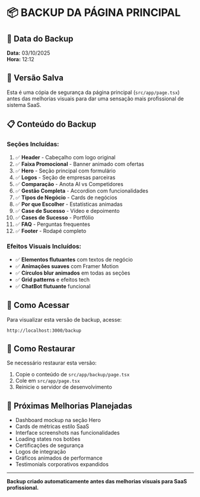 # 📦 BACKUP DA PÁGINA PRINCIPAL

## 📅 Data do Backup
**Data:** 03/10/2025  
**Hora:** 12:12  

## 🎯 Versão Salva
Esta é uma cópia de segurança da página principal (`src/app/page.tsx`) antes das melhorias visuais para dar uma sensação mais profissional de sistema SaaS.

## 📋 Conteúdo do Backup

### **Seções Incluídas:**
1. ✅ **Header** - Cabeçalho com logo original
2. ✅ **Faixa Promocional** - Banner animado com ofertas
3. ✅ **Hero** - Seção principal com formulário
4. ✅ **Logos** - Seção de empresas parceiras
5. ✅ **Comparação** - Anota AI vs Competidores
6. ✅ **Gestão Completa** - Accordion com funcionalidades
7. ✅ **Tipos de Negócio** - Cards de negócios
8. ✅ **Por que Escolher** - Estatísticas animadas
9. ✅ **Case de Sucesso** - Vídeo e depoimento
10. ✅ **Cases de Sucesso** - Portfólio
11. ✅ **FAQ** - Perguntas frequentes
12. ✅ **Footer** - Rodapé completo

### **Efeitos Visuais Incluídos:**
- ✅ **Elementos flutuantes** com textos de negócio
- ✅ **Animações suaves** com Framer Motion
- ✅ **Círculos blur animados** em todas as seções
- ✅ **Grid patterns** e efeitos tech
- ✅ **ChatBot flutuante** funcional

## 🚀 Como Acessar
Para visualizar esta versão de backup, acesse:
```
http://localhost:3000/backup
```

## 🔄 Como Restaurar
Se necessário restaurar esta versão:
1. Copie o conteúdo de `src/app/backup/page.tsx`
2. Cole em `src/app/page.tsx`
3. Reinicie o servidor de desenvolvimento

## 📝 Próximas Melhorias Planejadas
- Dashboard mockup na seção Hero
- Cards de métricas estilo SaaS
- Interface screenshots nas funcionalidades
- Loading states nos botões
- Certificações de segurança
- Logos de integração
- Gráficos animados de performance
- Testimonials corporativos expandidos

---
**Backup criado automaticamente antes das melhorias visuais para SaaS profissional.**
